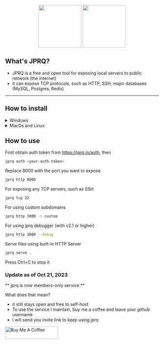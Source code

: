 <p align="center">
    <img height="140" src="https://user-images.githubusercontent.com/35038240/221522083-1011e567-e2b7-424c-a018-15e965cf8df9.png#gh-light-mode-only">
    <img height="140" src="https://user-images.githubusercontent.com/35038240/221522077-5b1e3eca-ca85-4c9f-93a9-afd39cc93c88.png#gh-dark-mode-only">
</p>

## What's JPRQ?

- JPRQ is a free and open tool for exposing local servers to public network (the internet)
- it can expose TCP protocols, such as HTTP, SSH, major databases (MySQL, Postgres, Redis)

---

## How to install

<details>
<summary>Windows</summary>
<p align='center'><a href="https://youtube.com/watch?v=frgVQPi-GlY">📹Video tutorial</a><br></p>

1. Install the latest <a href='https://github.com/azimjohn/jprq/releases'>release</a> of JPRQ<br>
2. Place the file where it is convenient for you<br><br>
<i>(At this point, you can use the program, but you will need to manually call the <code>.exe</code> file)</i><br>
3. Create <b>jprq.bat</b> file so we can use the "jprq" keyword to call the <b>.exe</b> file<br>
    
    ```bash
    @echo off
    "C:\Exact\Path\To\File\jprq-windows-386.exe" %*
    ```

4. Awesome! Finally, we need to <a href="https://www.youtube.com/watch?v=gb9e3m98avk">add to the environment variable "PATH"</a>, the path to the folder where we created .bat file <i>(step 3)</i><br><br>
<p align='center'><b>Congratulations!</b> You can check if everything is working with the jprq command in CMD</p>
<hr>
    
</details>

<details>
    <summary> MacOs and Linux</summary>

```bash
$ curl -fsSL https://jprq.io/install.sh | sudo bash
```
</details>

## How to use

First obtain auth token from https://jprq.io/auth, then

```bash
jprq auth <your-auth-token>
```

Replace 8000 with the port you want to expose

```bash
jprq http 8000
```

For exposing any TCP servers, such as SSH

```bash
jprq tcp 22
```

For using custom subdomains
```bash
jprq http 3000 -s custom
```

For using jprq debugger (with v2.1 or higher)
```bash
jprq http 3000 --debug
```

Serve files using built-in HTTP Server
```bash
jprq serve .
```

Press Ctrl+C to stop it

### Update as of Oct 21, 2023
** jprq is now members-only service **

What does that mean?
 - it still stays open and free to self-host
 - To use the service I maintain, buy me a coffee and leave your github username
 - I will send you invite link to keep using jprq 

<a href="https://www.buymeacoffee.com/azimjon" target="_blank"><img src="https://cdn.buymeacoffee.com/buttons/default-orange.png" alt="Buy Me A Coffee" height="41" width="174"></a>
